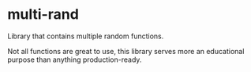 # multi-rand

Library that contains multiple random functions.

Not all functions are great to use, this library serves more an educational purpose than anything production-ready.